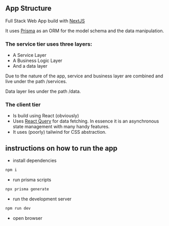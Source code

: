 ## App Structure

Full Stack Web App build with [NextJS](https://nextjs.org/)

It uses [Prisma](https://www.prisma.io/) as an ORM for the model schema and the data manipulation.

### The service tier uses three layers:
- A Service Layer
- A Business Logic Layer
- And a data layer

Due to the nature of the app, service and business layer are combined and live under the path /services.

Data layer lies under the path /data.

### The client tier
- Is build using React (obviously)
- Uses [React Query](https://tanstack.com/query/latest/) for data fetching. In essence it is an asynchronous state management with many handy features.
- It uses (poorly) tailwind for CSS abstraction.


## instructions on how to run the app

-   install dependencies

```bash
npm i
```

-   run prisma scripts

```bash
npx prisma generate
```

-   run the development server

```bash
npm run dev
```

-   open browser
